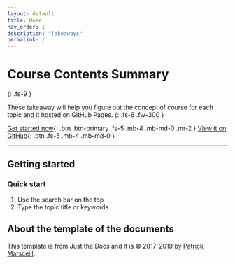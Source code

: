 ```yaml
---
layout: default
title: Home
nav_order: 1
description: "Takeaways"
permalink: /
---
```


# Course Contents Summary 
{: .fs-9 }

These takeaway will help you figure out the concept of course for each topic and it hosted on GitHub Pages.
{: .fs-6 .fw-300 }

[Get started now](#getting-started){: .btn .btn-primary .fs-5 .mb-4 .mb-md-0 .mr-2 } [View it on GitHub](https://github.com/happygoals/takeaways){: .btn .fs-5 .mb-4 .mb-md-0 }

---

## Getting started

### Quick start

1. Use the search bar on the top
2. Type the topic title or keywords


## About the template of the documents
This template is from Just the Docs and it is &copy; 2017-2019 by [Patrick Marsceill](http://patrickmarsceill.com).

